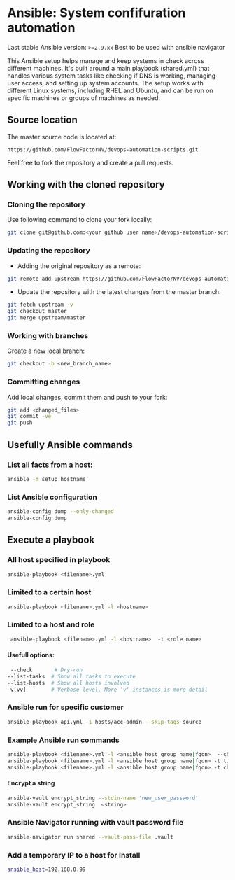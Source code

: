 # Ansible: System confifuration automation

Last stable Ansible version: `>=2.9.xx`
Best to be used with ansible navigator

This Ansible setup helps manage and keep systems in check across different machines. 
It's built around a main playbook (shared.yml) that handles various system tasks like 
checking if DNS is working, managing user access, and setting up system accounts. 
The setup works with different Linux systems, including RHEL and Ubuntu, and can be run
on specific machines or groups of machines as needed.

## Source location

The master source code is located at:
```
https://github.com/FlowFactorNV/devops-automation-scripts.git
```

Feel free to fork the repository and create a pull requests.

## Working with the cloned repository

### Cloning the repository

Use following command to clone your fork locally:

```bash
git clone git@github.com:<your github user name>/devops-automation-scripts.git --recursive
```

### Updating the repository
- Adding the original repository as a remote:

```bash
git remote add upstream https://github.com/FlowFactorNV/devops-automation-scripts.git
```

- Update the repository with the latest changes from the master branch:

```bash
git fetch upstream -v
git checkout master
git merge upstream/master
```

### Working with branches
Create a new local branch:
```bash
git checkout -b <new_branch_name>
```

### Committing changes
Add local changes, commit them and push to your fork:
```bash
git add <changed_files>
git commit -ve
git push
```

## Usefully Ansible commands

### List all facts from a host:

```bash
ansible -m setup hostname
```

### List Ansible configuration

```bash
ansible-config dump --only-changed
ansible-config dump
```

## Execute a playbook

### All host specified in playbook

```bash
ansible-playbook <filename>.yml
```

### Limited to a certain host

```bash
ansible-playbook <filename>.yml -l <hostname>
```

### Limited to a host and role

```bash
 ansible-playbook <filename>.yml -l <hostname>  -t <role name>
```

#### Usefull options:

```bash
 --check       # Dry-run
--list-tasks  # Show all tasks to execute
--list-hosts  # Show all hosts involved
-v[vv]        # Verbose level. More 'v' instances is more detail
```

### Ansible run for specific customer

```bash
ansible-playbook api.yml -i hosts/acc-admin --skip-tags source
```

### Example Ansible run commands

```bash
ansible-playbook <filename>.yml -l <ansible host group name|fqdn>  --check
ansible-playbook <filename>.yml -l <ansible host group name|fqdn> -t timezone
ansible-playbook <filename>.yml -l <ansible host group name|fqdn> -t check_rhns,rhn_register --check --diff
```

#### Encrypt a string

```bash
ansible-vault encrypt_string --stdin-name 'new_user_password'
ansible-vault encrypt_string  <string>
```
### Ansible Navigator running with vault password file

```bash
ansible-navigator run shared --vault-pass-file .vault
```

### Add a temporary IP to a host for Install

```bash
ansible_host=192.168.0.99
```
